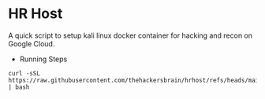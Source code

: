 # HR Host
A quick script to setup kali linux docker container for hacking and recon on Google Cloud.

- Running Steps

```
curl -sSL https://raw.githubusercontent.com/thehackersbrain/hrhost/refs/heads/main/setup.sh | bash
```
